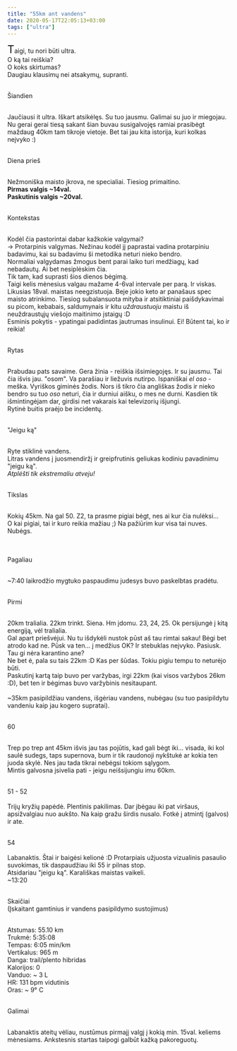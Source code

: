 ```yaml
---
title: "55km ant vandens"
date: 2020-05-17T22:05:13+03:00
tags: ["ultra"]
---
```


<big><big><big>T</big></big></big>aigi, tu nori būti ultra.<br>
O ką tai reiškia?<br>
O koks skirtumas?<br>
Daugiau klausimų nei atsakymų, supranti.

<br>Šiandien<br><br>

Jaučiausi it ultra. Iškart atsikėlęs. Su tuo jausmu. Galimai su juo ir miegojau. Nu gerai gerai tiesą sakant šian buvau susigalvojęs ramiai prasibėgt maždaug 40km tam tikroje vietoje. Bet tai jau kita istorija, kuri kolkas neįvyko :)<br>

<br>Diena prieš<br><br>

Nežmoniška maisto įkrova, ne specialiai. Tiesiog primaitino.<br>
**Pirmas valgis ~14val.**<br>
**Paskutinis valgis ~20val.**<br>

<br>Kontekstas<br><br>

Kodėl čia pastorintai dabar kažkokie valgymai?<br>
-> Protarpinis valgymas. Nežinau kodėl jį paprastai vadina protarpiniu badavimu, kai su badavimu ši metodika neturi nieko bendro.<br>
Normaliai valgydamas žmogus bent parai laiko turi medžiagų, kad nebadautų. Ai bet nesiplėskim čia.<br>
Tik tam, kad suprasti šios dienos bėgimą.<br>
Taigi kelis mėnesius valgau mažame 4-6val intervale per parą. Ir viskas. Likusias 18val. maistas neegzistuoja. Beje jokio keto ar panašaus spec maisto atrinkimo. Tiesiog subalansuota mityba ir atsitiktiniai paišdykavimai su picom, kebabais, saldumynais ir kitu _uždraustuoju_ maistu iš neuždraustųjų viešojo maitinimo įstaigų :D<br>
Esminis pokytis - ypatingai padidintas jautrumas insulinui. Ei! Būtent tai, ko ir reikia!

<br>Rytas<br><br>

Prabudau pats savaime. Gera žinia - reiškia išsimiegojęs. Ir su jausmu. Tai čia išvis jau. "osom". Va parašiau ir liežuvis nutirpo. Ispaniškai _el oso_ - meška. Vyriškos giminės žodis. Nors iš tikro čia angliškas žodis ir nieko bendro su tuo _oso_ neturi, čia ir durniui aišku, o mes ne durni. Kasdien tik išmintingėjam dar, girdisi net vakarais kai televizorių išjungi.<br>
Rytinė buitis praėjo be incidentų.

<br>"Jeigu ką"<br><br>

Ryte stiklinė vandens.<br>
Litras vandens į juosmendiržį ir greipfrutinis geliukas kodiniu pavadinimu "jeigu ką".<br> _Atplėšti tik ekstremaliu atveju!_

<br>Tikslas<br><br>

Kokių 45km. Na gal 50. Z2, ta prasme pigiai bėgt, nes ai kur čia nulėksi...<br>
O kai pigiai, tai ir kuro reikia mažiau ;) Na pažiūrim kur visa tai nuves. Nubėgs.
<br><br>

<br>Pagaliau<br><br>

~7:40 laikrodžio mygtuko paspaudimu judesys buvo paskelbtas pradėtu.<br>

<br>Pirmi<br><br>

20km tralialia. 22km trinkt. Siena. Hm įdomu. 23, 24, 25. Ok persijungė į kitą energiją, vėl tralialia.<br>
Gal apart priešvėjui. Nu tu išdykėli nustok pūst aš tau rimtai sakau! Bėgi bet atrodo kad ne. Pūsk va ten... į medžius OK? Ir stebuklas neįvyko. Pasiusk. Tau gi nėra karantino ane?<br>
Ne bet ė, pala su tais 22km :D Kas per šūdas. Tokiu pigiu tempu to neturėjo būti.<br>
Paskutinį kartą taip buvo per varžybas, irgi 22km (kai visos varžybos 26km :D), bet ten ir bėgimas buvo varžybinis nesitaupant.<br><br>
~35km pasipildžiau vandens, išgėriau vandens, nubėgau (su tuo pasipildytu vandeniu kaip jau kogero supratai).

<br>60<br><br>

Trep po trep ant 45km išvis jau tas pojūtis, kad gali bėgt iki... visada, iki kol saulė sudegs, taps supernova, bum ir tik raudonoji nykštukė ar kokia ten juoda skylė. Nes jau tada tikrai nebėgsi tokiom sąlygom.<br>
Mintis galvosna įsivelia pati - jeigu neišsijungiu imu 60km.

<br>51 - 52<br><br>
Trijų kryžių papėdė. Plentinis pakilimas. Dar įbėgau iki pat viršaus, apsižvalgiau nuo aukšto. Na kaip gražu širdis nusalo. Fotkė į atmintį (galvos) ir ate.

<br>54<br><br>
Labanaktis. Štai ir baigėsi kelionė :D Protarpiais užjuosta vizualinis pasaulio suvokimas, tik daspaudžiau iki 55 ir pilnas stop.<br>
Atsidariau "jeigu ką". Karališkas maistas vaikeli.<br>
~13:20

<br>Skaičiai<br>
(Įskaitant gamtinius ir vandens pasipildymo sustojimus)<br><br>

Atstumas: 55.10 km<br>
Trukmė: 5:35:08<br>
Tempas: 6:05 min/km<br>
Vertikalus: 965 m<br>
Danga: trail/plento hibridas<br>
Kalorijos: 0<br>
Vanduo: ~ 3 L<br>
HR: 131 bpm vidutinis<br>
Oras: ~ 9° C

<br>Galimai<br><br>

Labanaktis ateitų vėliau, nustūmus pirmajį valgį į kokią min. 15val. keliems mėnesiams. Ankstesnis startas taipogi galbūt kažką pakoreguotų.
